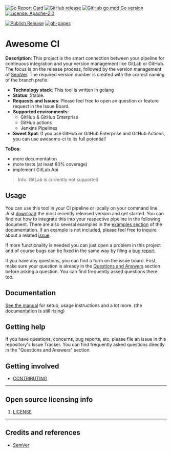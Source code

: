[![Go Report Card](https://goreportcard.com/badge/github.com/fullstack-devops/awesome-ci)](https://goreportcard.com/report/github.com/fullstack-devops/awesome-ci)
[![GitHub release](https://img.shields.io/github/release/fullstack-devops/awesome-ci.svg)](https://github.com/fullstack-devops/awesome-ci/releases/latest)
[![GitHub go.mod Go version](https://img.shields.io/github/go-mod/go-version/fullstack-devops/awesome-ci.svg)](https://github.com/fullstack-devops/awesome-ci)
[![License: Apache-2.0](https://img.shields.io/badge/License-Apache%202.0-blue.svg)](https://github.com/fullstack-devops/awesome-ci/blob/main/LICENSE)

[![Publish Release](https://github.com/fullstack-devops/awesome-ci/actions/workflows/Release.yaml/badge.svg)](https://github.com/fullstack-devops/awesome-ci/actions/workflows/Release.yaml)
[![gh-pages](https://github.com/fullstack-devops/awesome-ci/actions/workflows/pages/pages-build-deployment/badge.svg)](https://github.com/fullstack-devops/awesome-ci/actions/workflows/pages/pages-build-deployment)

# Awesome CI

**Description**: This project is the smart connection between your pipeline for continuous integration and your version management like GitLab or GitHub. The focus is on the release process, followed by the version management of [SemVer](https://semver.org/). The required version number is created with the correct naming of the branch prefix.

- **Technology stack**: This tool is written in golang
- **Status**: Stable.
- **Requests and Issues**: Please feel free to open an question or feature request in the Issue Board.
- **Supported environments**:
  - GitHub & GitHub Enterprise
  - GitHub actions
  - Jenkins Pipelines
- **Sweet Spot**: If you use GitHub or GitHub Enterprise and GitHub Actions, you can use awesome-ci to its full potential!

**ToDos**:

- more documentation
- more tests (at least 80% coverage)
- implement GitLab Api

> Info: GitLab is currently not supported

## Usage

You can use this tool in your CI pipeline or locally on your command line. Just [download](https://github.com/fullstack-devops/awesome-ci/releases/latest/download/awesome-ci) the most recently released version and get started. You can find out how to integrate this into your respective pipeline in the following document. There are also several examples in the [examples section](https://fullstack-devops.github.io/awesome-ci/docs/examples) of the documentation. If an example is not included, please feel free to inquire about a related [issue](https://github.com/fullstack-devops/awesome-ci/issues/new/choose).

If more functionality is needed you can just open a problem in this project and of course bugs can be fixed in the same way by filing a [bug report](https://github.com/fullstack-devops/awesome-ci/issues/new/choose).

If you have any questions, you can find a form on the issue board. First, make sure your question is already in the [Questions and Answers](https://fullstack-devops.github.io/awesome-ci/docs/questions_and_answers) section before asking a question. You can find frequently asked questions there too.

## Documentation

[See the manual](https://fullstack-devops.github.io/awesome-ci/) for setup, usage instructions and a lot more. (the documentation is still rising)

## Getting help

If you have questions, concerns, bug reports, etc, please file an issue in this repository's Issue Tracker.
You can find frequently asked questions directly in the "Questions and Answers" section.

## Getting involved

- [CONTRIBUTING](docs/CONTRIBUTING.md)

---

## Open source licensing info

1. [LICENSE](LICENSE)

---

## Credits and references

- [SemVer](https://semver.org/)
